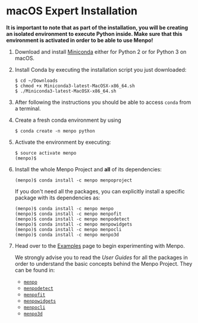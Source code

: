 macOS Expert Installation
=========================

**It is important to note that as part of the installation, you will be creating
an isolated environment to execute Python inside. Make sure that this
environment is activated in order to be able to use Menpo!**

  1. Download and install [Miniconda](http://conda.pydata.org/miniconda.html)
     either for Python 2 or for Python 3 on macOS.
  2. Install Conda by executing the installation script you just downloaded:

        ```
        $ cd ~/Downloads
        $ chmod +x Miniconda3-latest-MacOSX-x86_64.sh
        $ ./Miniconda3-latest-MacOSX-x86_64.sh
        ```

  3. After following the instructions you should be able to access `conda` from
     a terminal.
  4. Create a fresh conda environment by using

        ```
        $ conda create -n menpo python
        ```

  5. Activate the environment by executing:

        ```
        $ source activate menpo
        (menpo)$
        ```

  6. Install the whole Menpo Project and **all** of its dependencies:

        ```
        (menpo)$ conda install -c menpo menpoproject
        ```

     If you don't need all the packages, you can explicitly install a specific package
     with its dependencies as:

        ```
        (menpo)$ conda install -c menpo menpo
        (menpo)$ conda install -c menpo menpofit
        (menpo)$ conda install -c menpo menpodetect
        (menpo)$ conda install -c menpo menpowidgets
        (menpo)$ conda install -c menpo menpocli
        (menpo)$ conda install -c menpo menpo3d
        ```

  7. Head over to the [Examples](../../examples/index.md) page to begin
     experimenting with Menpo.

     We strongly advise you to read the _User Guides_ for all the packages in order to
     understand the basic concepts behind the Menpo Project. They can be found in:
     - [`menpo`](../../menpo/index.md)
     - [`menpodetect`](../../menpodetect/index.md)
     - [`menpofit`](../../menpofit/index.md)
     - [`menpowidgets`](../../menpowidgets/index.md)
     - [`menpocli`](../../menpocli/index.md)
     - [`menpo3d`](../../menpo3d/index.md)
